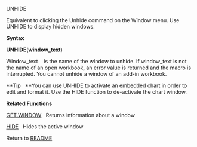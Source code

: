 UNHIDE

Equivalent to clicking the Unhide command on the Window menu. Use UNHIDE
to display hidden windows.

**Syntax**

**UNHIDE**(**window\_text**)

Window\_text&nbsp;&nbsp;&nbsp;&nbsp;is the name of the window to unhide.
If window\_text is not the name of an open workbook, an error value is
returned and the macro is interrupted. You cannot unhide a window of an
add-in workbook.

**Tip&nbsp;&nbsp;&nbsp;**You can use UNHIDE to activate an embedded
chart in order to edit and format it. Use the HIDE function to
de-activate the chart window.

**Related Functions**

[GET.WINDOW](GET.WINDOW.md)&nbsp;&nbsp;&nbsp;Returns information about a window

[HIDE](HIDE.md)&nbsp;&nbsp;&nbsp;Hides the active window



Return to [README](README.md)

